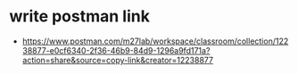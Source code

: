 # write postman link

-   https://www.postman.com/m27lab/workspace/classroom/collection/12238877-e0cf6340-2f36-46b9-84d9-1296a9fd171a?action=share&source=copy-link&creator=12238877
